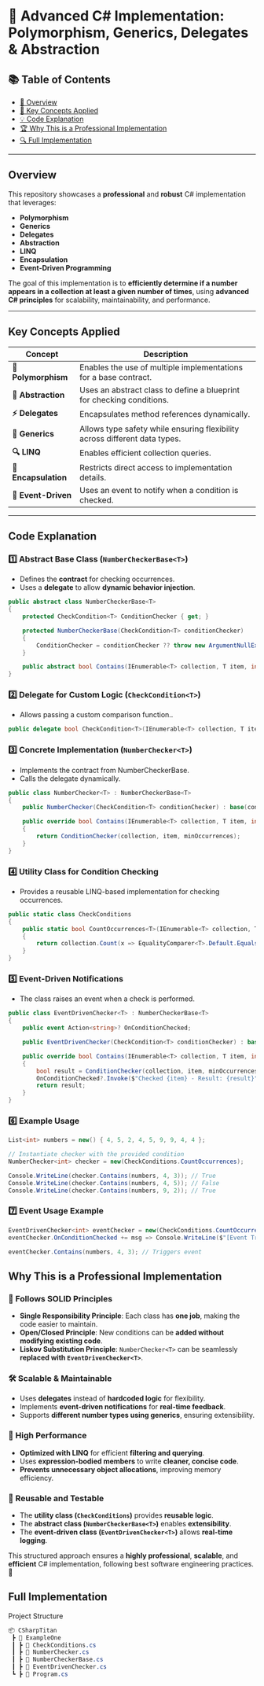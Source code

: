 # 🎯 Advanced C# Implementation: Polymorphism, Generics, Delegates & Abstraction

## 📚 Table of Contents
- [📌 Overview](#overview)
- [🚀 Key Concepts Applied](#key-concepts-applied)
- [💡 Code Explanation](#code-explanation)
- [🏆 Why This is a Professional Implementation](#why-this-is-a-professional-implementation)
- [🔍 Full Implementation](#full-implementation)

---

## Overview
This repository showcases a **professional** and **robust** C# implementation that leverages:
- **Polymorphism**
- **Generics**
- **Delegates**
- **Abstraction**
- **LINQ**
- **Encapsulation**
- **Event-Driven Programming**

The goal of this implementation is to **efficiently determine if a number appears in a collection at least a given number of times**, using **advanced C# principles** for scalability, maintainability, and performance.

---

## Key Concepts Applied
| Concept | Description |
|---------|------------|
| **🔄 Polymorphism** | Enables the use of multiple implementations for a base contract. |
| **🧩 Abstraction** | Uses an abstract class to define a blueprint for checking conditions. |
| **⚡ Delegates** | Encapsulates method references dynamically. |
| **🔢 Generics** | Allows type safety while ensuring flexibility across different data types. |
| **🔍 LINQ** | Enables efficient collection queries. |
| **🔧 Encapsulation** | Restricts direct access to implementation details. |
| **📡 Event-Driven** | Uses an event to notify when a condition is checked. |

---

## Code Explanation
### **1️⃣ Abstract Base Class (`NumberCheckerBase<T>`)**
- Defines the **contract** for checking occurrences.
- Uses a **delegate** to allow **dynamic behavior injection**.

```csharp
public abstract class NumberCheckerBase<T>
{
    protected CheckCondition<T> ConditionChecker { get; }

    protected NumberCheckerBase(CheckCondition<T> conditionChecker)
    {
        ConditionChecker = conditionChecker ?? throw new ArgumentNullException(nameof(conditionChecker));
    }

    public abstract bool Contains(IEnumerable<T> collection, T item, int minOccurrences);
}
```

### **2️⃣ Delegate for Custom Logic (`CheckCondition<T>`)**
- Allows passing a custom comparison function..


```csharp
public delegate bool CheckCondition<T>(IEnumerable<T> collection, T item, int threshold);

```


### **3️⃣ Concrete Implementation (`NumberChecker<T>`)**
- Implements the contract from NumberCheckerBase<T>.
- Calls the delegate dynamically.

```csharp
public class NumberChecker<T> : NumberCheckerBase<T>
{
    public NumberChecker(CheckCondition<T> conditionChecker) : base(conditionChecker) { }

    public override bool Contains(IEnumerable<T> collection, T item, int minOccurrences)
    {
        return ConditionChecker(collection, item, minOccurrences);
    }
}
```

### **4️⃣ Utility Class for Condition Checking**
- Provides a reusable LINQ-based implementation for checking occurrences.

```csharp
public static class CheckConditions
{
    public static bool CountOccurrences<T>(IEnumerable<T> collection, T item, int threshold)
    {
        return collection.Count(x => EqualityComparer<T>.Default.Equals(x, item)) >= threshold;
    }
}

```


### **5️⃣ Event-Driven Notifications**
- The class raises an event when a check is performed.


```csharp
public class EventDrivenChecker<T> : NumberCheckerBase<T>
{
    public event Action<string>? OnConditionChecked;

    public EventDrivenChecker(CheckCondition<T> conditionChecker) : base(conditionChecker) { }

    public override bool Contains(IEnumerable<T> collection, T item, int minOccurrences)
    {
        bool result = ConditionChecker(collection, item, minOccurrences);
        OnConditionChecked?.Invoke($"Checked {item} - Result: {result}");
        return result;
    }
}
```


### **6️⃣ Example Usage**

```csharp
List<int> numbers = new() { 4, 5, 2, 4, 5, 9, 9, 4, 4 };

// Instantiate checker with the provided condition
NumberChecker<int> checker = new(CheckConditions.CountOccurrences);

Console.WriteLine(checker.Contains(numbers, 4, 3)); // True
Console.WriteLine(checker.Contains(numbers, 4, 5)); // False
Console.WriteLine(checker.Contains(numbers, 9, 2)); // True

```

### **7️⃣ Event Usage Example**

```csharp
EventDrivenChecker<int> eventChecker = new(CheckConditions.CountOccurrences);
eventChecker.OnConditionChecked += msg => Console.WriteLine($"[Event Triggered] {msg}");

eventChecker.Contains(numbers, 4, 3); // Triggers event

```


## Why This is a Professional Implementation

### 🔧 Follows SOLID Principles
- **Single Responsibility Principle**: Each class has **one job**, making the code easier to maintain.
- **Open/Closed Principle**: New conditions can be **added without modifying existing code**.
- **Liskov Substitution Principle**: `NumberChecker<T>` can be seamlessly **replaced with `EventDrivenChecker<T>`**.

### 🛠 Scalable & Maintainable
- Uses **delegates** instead of **hardcoded logic** for flexibility.
- Implements **event-driven notifications** for **real-time feedback**.
- Supports **different number types using generics**, ensuring extensibility.

### 🏃 High Performance
- **Optimized with LINQ** for efficient **filtering and querying**.
- Uses **expression-bodied members** to write **cleaner, concise code**.
- **Prevents unnecessary object allocations**, improving memory efficiency.

### 🔄 Reusable and Testable
- The **utility class (`CheckConditions`)** provides **reusable logic**.
- The **abstract class (`NumberCheckerBase<T>`)** enables **extensibility**.
- The **event-driven class (`EventDrivenChecker<T>`)** allows **real-time logging**.

This structured approach ensures a **highly professional**, **scalable**, and **efficient** C# implementation, following best software engineering practices. 🚀




## Full Implementation

Project Structure

```css
📦 CSharpTitan
 ┣ 📂 ExampleOne
 ┃ ┣ 📜 CheckConditions.cs
 ┃ ┣ 📜 NumberChecker.cs
 ┃ ┣ 📜 NumberCheckerBase.cs
 ┃ ┣ 📜 EventDrivenChecker.cs 
 ┗ ┣ 📜 Program.cs

```

